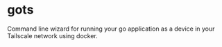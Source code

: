 # gots
Command line wizard for running your go application as a device in your Tailscale network using docker.
